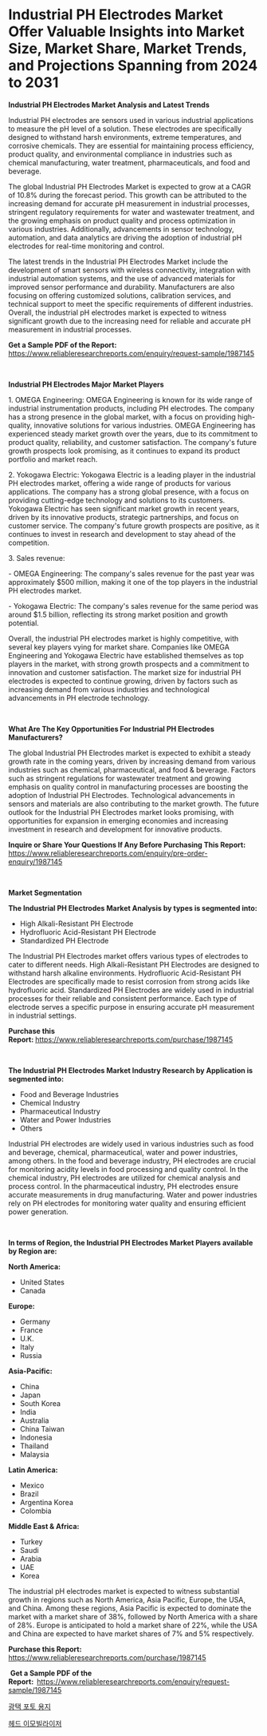 <p><h1>Industrial PH Electrodes Market Offer Valuable Insights into Market Size, Market Share, Market Trends, and Projections Spanning from 2024 to 2031</h1></p><p><strong>Industrial PH Electrodes Market Analysis and Latest Trends</strong></p>
<p><p>Industrial PH electrodes are sensors used in various industrial applications to measure the pH level of a solution. These electrodes are specifically designed to withstand harsh environments, extreme temperatures, and corrosive chemicals. They are essential for maintaining process efficiency, product quality, and environmental compliance in industries such as chemical manufacturing, water treatment, pharmaceuticals, and food and beverage.</p><p>The global Industrial PH Electrodes Market is expected to grow at a CAGR of 10.8% during the forecast period. This growth can be attributed to the increasing demand for accurate pH measurement in industrial processes, stringent regulatory requirements for water and wastewater treatment, and the growing emphasis on product quality and process optimization in various industries. Additionally, advancements in sensor technology, automation, and data analytics are driving the adoption of industrial pH electrodes for real-time monitoring and control.</p><p>The latest trends in the Industrial PH Electrodes Market include the development of smart sensors with wireless connectivity, integration with industrial automation systems, and the use of advanced materials for improved sensor performance and durability. Manufacturers are also focusing on offering customized solutions, calibration services, and technical support to meet the specific requirements of different industries. Overall, the industrial pH electrodes market is expected to witness significant growth due to the increasing need for reliable and accurate pH measurement in industrial processes.</p></p>
<p><strong>Get a Sample PDF of the Report:&nbsp;</strong> <a href="https://www.reliableresearchreports.com/enquiry/request-sample/1987145">https://www.reliableresearchreports.com/enquiry/request-sample/1987145</a></p>
<p>&nbsp;</p>
<p><strong>Industrial PH Electrodes Major Market Players</strong></p>
<p><p>1. OMEGA Engineering: OMEGA Engineering is known for its wide range of industrial instrumentation products, including PH electrodes. The company has a strong presence in the global market, with a focus on providing high-quality, innovative solutions for various industries. OMEGA Engineering has experienced steady market growth over the years, due to its commitment to product quality, reliability, and customer satisfaction. The company's future growth prospects look promising, as it continues to expand its product portfolio and market reach.</p><p>2. Yokogawa Electric: Yokogawa Electric is a leading player in the industrial PH electrodes market, offering a wide range of products for various applications. The company has a strong global presence, with a focus on providing cutting-edge technology and solutions to its customers. Yokogawa Electric has seen significant market growth in recent years, driven by its innovative products, strategic partnerships, and focus on customer service. The company's future growth prospects are positive, as it continues to invest in research and development to stay ahead of the competition.</p><p>3. Sales revenue:</p><p>- OMEGA Engineering: The company's sales revenue for the past year was approximately $500 million, making it one of the top players in the industrial PH electrodes market.</p><p>- Yokogawa Electric: The company's sales revenue for the same period was around $1.5 billion, reflecting its strong market position and growth potential.</p><p>Overall, the industrial PH electrodes market is highly competitive, with several key players vying for market share. Companies like OMEGA Engineering and Yokogawa Electric have established themselves as top players in the market, with strong growth prospects and a commitment to innovation and customer satisfaction. The market size for industrial PH electrodes is expected to continue growing, driven by factors such as increasing demand from various industries and technological advancements in PH electrode technology.</p></p>
<p>&nbsp;</p>
<p><strong>What Are The Key Opportunities For Industrial PH Electrodes Manufacturers?</strong></p>
<p><p>The global Industrial PH Electrodes market is expected to exhibit a steady growth rate in the coming years, driven by increasing demand from various industries such as chemical, pharmaceutical, and food & beverage. Factors such as stringent regulations for wastewater treatment and growing emphasis on quality control in manufacturing processes are boosting the adoption of Industrial PH Electrodes. Technological advancements in sensors and materials are also contributing to the market growth. The future outlook for the Industrial PH Electrodes market looks promising, with opportunities for expansion in emerging economies and increasing investment in research and development for innovative products.</p></p>
<p><strong>Inquire or Share Your Questions If Any Before Purchasing This Report:</strong> <a href="https://www.reliableresearchreports.com/enquiry/pre-order-enquiry/1987145">https://www.reliableresearchreports.com/enquiry/pre-order-enquiry/1987145</a></p>
<p>&nbsp;</p>
<p><strong>Market Segmentation</strong></p>
<p><strong>The Industrial PH Electrodes Market Analysis by types is segmented into:</strong></p>
<p><ul><li>High Alkali-Resistant PH Electrode</li><li>Hydrofluoric Acid-Resistant PH Electrode</li><li>Standardized PH Electrode</li></ul></p>
<p><p>The Industrial PH Electrodes market offers various types of electrodes to cater to different needs. High Alkali-Resistant PH Electrodes are designed to withstand harsh alkaline environments. Hydrofluoric Acid-Resistant PH Electrodes are specifically made to resist corrosion from strong acids like hydrofluoric acid. Standardized PH Electrodes are widely used in industrial processes for their reliable and consistent performance. Each type of electrode serves a specific purpose in ensuring accurate pH measurement in industrial settings.</p></p>
<p><strong>Purchase this Report:&nbsp;</strong><a href="https://www.reliableresearchreports.com/purchase/1987145">https://www.reliableresearchreports.com/purchase/1987145</a></p>
<p>&nbsp;</p>
<p><strong>The Industrial PH Electrodes Market Industry Research by Application is segmented into:</strong></p>
<p><ul><li>Food and Beverage Industries</li><li>Chemical Industry</li><li>Pharmaceutical Industry</li><li>Water and Power Industries</li><li>Others</li></ul></p>
<p><p>Industrial PH electrodes are widely used in various industries such as food and beverage, chemical, pharmaceutical, water and power industries, among others. In the food and beverage industry, PH electrodes are crucial for monitoring acidity levels in food processing and quality control. In the chemical industry, PH electrodes are utilized for chemical analysis and process control. In the pharmaceutical industry, PH electrodes ensure accurate measurements in drug manufacturing. Water and power industries rely on PH electrodes for monitoring water quality and ensuring efficient power generation.</p></p>
<p>&nbsp;</p>
<p><strong>In terms of Region, the Industrial PH Electrodes Market Players available by Region are:</strong></p>
<p>
    <p> <strong> North America: </strong>
        <ul>
            <li>United States</li>
            <li>Canada</li>
        </ul>
        </p> 
    <p> <strong> Europe: </strong>
        <ul>
            <li>Germany</li>
            <li>France</li>
            <li>U.K.</li>
            <li>Italy</li>
            <li>Russia</li>
        </ul>
        </p> 
    <p> <strong> Asia-Pacific: </strong>
        <ul>
            <li>China</li>
            <li>Japan</li>
            <li>South Korea</li>
            <li>India</li>
            <li>Australia</li>
            <li>China Taiwan</li>
            <li>Indonesia</li>
            <li>Thailand</li>
            <li>Malaysia</li>
        </ul>
        </p> 
    <p> <strong> Latin America: </strong>
        <ul>
            <li>Mexico</li>
            <li>Brazil</li>
            <li>Argentina Korea</li>
            <li>Colombia</li>
        </ul>
        </p> 
    <p> <strong> Middle East & Africa: </strong>
        <ul>
            <li>Turkey</li>
            <li>Saudi</li>
            <li>Arabia</li>
            <li>UAE</li>
            <li>Korea</li>
        </ul>
    </p>
    </p>
<p><p>The industrial pH electrodes market is expected to witness substantial growth in regions such as North America, Asia Pacific, Europe, the USA, and China. Among these regions, Asia Pacific is expected to dominate the market with a market share of 38%, followed by North America with a share of 28%. Europe is anticipated to hold a market share of 22%, while the USA and China are expected to have market shares of 7% and 5% respectively.</p></p>
<p><strong>Purchase this Report: </strong><a href="https://www.reliableresearchreports.com/purchase/1987145">https://www.reliableresearchreports.com/purchase/1987145</a></p>
<p>&nbsp;<strong>Get a Sample PDF of the Report:&nbsp;&nbsp;</strong><a href="https://www.reliableresearchreports.com/enquiry/request-sample/1987145">https://www.reliableresearchreports.com/enquiry/request-sample/1987145</a></p>
<p><strong></strong></p>
<p><p><a href="https://github.com/wallacBahrtyinger567686/Market-Research-Report-List-1/blob/main/313174213226.md">광택 포토 용지</a></p><p><a href="https://github.com/WilburKihn5676/Market-Research-Report-List-1/blob/main/696819513225.md">헤드 이모빌라이저</a></p></p>